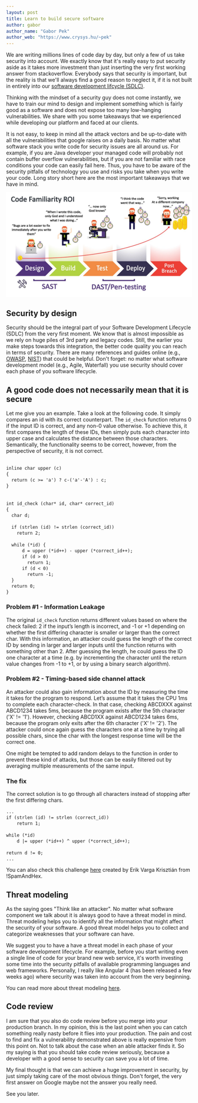 ```yaml
---
layout: post
title: Learn to build secure software
author: gabor
author_name: "Gabor Pek"
author_web: "https://www.crysys.hu/~pek"
---
```


We are writing  millions lines of code day by day, but only a few of us take security into account. 
We exactly know that it's really easy to put security aside as it takes more investment than 
just inserting the very first working answer from stackoverflow. Everybody says that security is important, but
the reality is that we'll always find a good reason to neglect it, if it is not built in entirely
into our [software development lifcycle (SDLC)](https://www.tutorialspoint.com/sdlc/sdlc_overview.htm). 
 
Thinking with the mindset of a security guy does not come instantly, we have to train our mind to design and implement
something which is fairly good as a software and does not expose too many low-hanging vulnerabilities. We share with you 
some takeaways that we experienced while developing our platform and faced at our clients. 

<!--excerpt-->

It is not easy, to keep in mind all the attack vectors and be up-to-date with all the vulnerabilities that 
google raises on a daily basis. No matter what software stack you write code for security issues are all around us. 
For example, if you are Java developer your managed code will probably not contain buffer overflow vulnerabilities, 
but if you are not familiar with race conditions your code can easily fail here. Thus, you have to be aware of the 
security pitfalls of technology you use and risks you take when you write your code. Long story short here are the most 
important takeaways that we have in mind. 

![ROI](../images/secure_software_ROI.jpg)

## Security by design

Security should be the integral part of your Software Development Lifecycle (SDLC) from the very first moment. We 
know that is almost impossible as we rely on huge piles of 3rd party and legacy codes. Still, the earlier you
 make steps towards this integration, the better code quality you can reach in terms of security.  There are many references 
 and guides online (e.g., [OWASP](https://www.owasp.org/index.php/Secure_SDLC_Cheat_Sheet), 
 [NIST](http://csrc.nist.gov/publications/PubsSPs.html)) that could be helpful. Don't forget: no matter what software 
 development model (e.g., Agile, Waterfall) you use security should cover each phase of you software lifecycle.  



## A good code does not necessarily mean that it is secure

Let me give you an example. Take a look at the following code. It simply compares an id with its correct counterpart.
The `id_check` function returns 0 if the input ID is correct, and any non-0 value otherwise. To achieve this, it 
first compares the length of these IDs, then simply puts each character into upper case and calculates 
the distance between those characters. Semantically, the functionality seems to be correct, however, from the perspective
of security, it is not correct.
  
 
```

inline char upper (c)
{
  return (c >= 'a') ? c-('a'-'A') : c;
}
  
  
int id_check (char* id, char* correct_id)
{
  char d;
 
  if (strlen (id) != strlen (correct_id))
    return 2;
 
  while (*id) {
      d = upper (*id++) - upper (*correct_id++);
      if (d > 0)
        return 1;
      if (d < 0)
        return -1;
  }
  return 0;
}
```
### Problem #1 - Information Leakage

The original `id_check` function returns different values based on where the check failed: 2 if the input’s length is 
incorrect, and -1 or +1 depending on whether the first differing character is smaller or larger than the correct char. 
With this information, an attacker could guess the length of the correct ID by sending in larger and larger
 inputs until the function returns with something other than 2. After guessing the length, he could guess the ID 
 one character at a time (e.g. by incrementing the character until the return value changes from -1 to +1, or by 
 using a binary search algorithm).
 
 ### Problem #2 - Timing-based side channel attack
 
An attacker could also gain information about the ID by measuring the time it takes for the program to respond. 
Let’s assume that it takes the CPU 1ms to complete each character-check. In that case, checking ABCDXXX against ABCD1234
takes 5ms, because the program exists after the 5th character ('X' != '1'). However, checking ABCD1XX against ABCD1234 takes 6ms, 
because the program only exits after the 6th character ('X' != '2'). The attacker could once again guess the characters
one at a time by trying all possible chars, since the char with the longest response time will be the correct one.
 
One might be tempted to add random delays to the function in order to prevent these kind of attacks, but those can be 
easily filtered out by averaging multiple measurements of the same input.
 
 ### The fix 
 The correct solution is to go through all characters instead of stopping after the first differing chars.
 
 ```
 ...
 if (strlen (id) != strlen (correct_id))
     return 1;
 
 while (*id)
     d |= upper (*id++) ^ upper (*correct_id++);
 
 return d != 0;
 ...
 ```


You can also check this challenge [here](https://platform.avatao.com/paths/2bf3c9cb-f759-4915-9a2f-f30164c45fce/challenges/fa6e8880-2f17-11e6-bdf4-0800200c9a66) created by Erik Varga Krisztián from !SpamAndHex.

## Threat modeling
As the saying goes "Think like an attacker". No matter what software component we talk about it is always good to have a 
threat model in mind. Threat modeling helps you to identify all the information that might affect the security of 
your software. A good threat model helps you to collect and categorize weaknesses that your software can have. 

We suggest you to have a have a threat model in each phase of your software development lifecycle. For example, 
before you start writing even a single line of code for your brand new web service, it's worth investing some time
into the security pitfalls of available programming languages and web frameworks. Personally, I really like Angular 4 (has been released
a few weeks ago) where security was taken into account from the very beginning.
 
 You can read more about threat modeling [here](https://www.owasp.org/index.php/Category:Threat_Modeling).


## Code review
I am sure that you also do code review before you merge into your production branch. In my opinion, this is the last point 
when you can catch something really nasty before it flies into your production. The pain and cost to find and fix
a vulnerability demonstrated above is really expensive from this point on. Not to talk about the case when an able attacker
finds it. So my saying is that you should take code review seriously, because a developer with a good sense to security can 
save you a lot of time.

 
My final thought is that we can achieve a huge improvement in security, by just simply taking care of the most 
 obvious things. Don't forget, the very first answer on Google maybe not the answer you really need.
 
See you later.